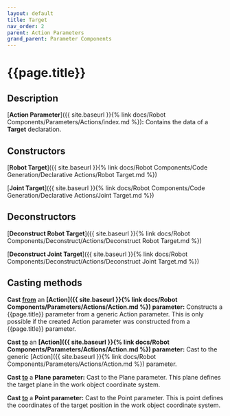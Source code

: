```yaml
---
layout: default
title: Target
nav_order: 2
parent: Action Parameters
grand_parent: Parameter Components
---
```


# **{{page.title}}**

## **Description**

[**Action Parameter**]({{ site.baseurl }}{% link docs/Robot Components/Parameters/Actions/index.md %})**:** 
Contains the data of a **Target** declaration. 

## **Constructors**

[**Robot Target**]({{ site.baseurl }}{% link docs/Robot Components/Code Generation/Declarative Actions/Robot Target.md %})

[**Joint Target**]({{ site.baseurl }}{% link docs/Robot Components/Code Generation/Declarative Actions/Joint Target.md %})

## **Deconstructors**

[**Deconstruct Robot Target**]({{ site.baseurl }}{% link docs/Robot Components/Deconstruct/Actions/Deconstruct Robot Target.md %})

[**Deconstruct Joint Target**]({{ site.baseurl }}{% link docs/Robot Components/Deconstruct/Actions/Deconstruct Joint Target.md %})

## **Casting methods**

**Cast <u>from</u>** an **[Action]({{ site.baseurl }}{% link docs/Robot Components/Parameters/Actions/Action.md %}) parameter:** Constructs a {{page.title}} parameter from a generic Action parameter. This is only possible if the created Action parameter was constructed from a {{page.title}} parameter.

**Cast <u>to</u>** an **[Action]({{ site.baseurl }}{% link docs/Robot Components/Parameters/Actions/Action.md %}) parameter:** Cast to the generic [Action]({{ site.baseurl }}{% link docs/Robot Components/Parameters/Actions/Action.md %}) parameter. 

**Cast <u>to</u>** a **Plane parameter:** Cast to the Plane parameter. This plane defines the target plane in the work object coordinate system. 

**Cast <u>to</u>** a **Point parameter:** Cast to the Point parameter. This is point defines the coordinates of the target position in the work object coordinate system. 
